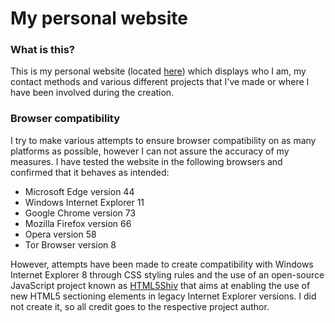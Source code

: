 # My personal website
### What is this?
This is my personal website (located [here](brandonybutler.github.io "Reference to the website")) which displays who I am, my contact methods and various different projects that I've made or where I have been involved during the creation.
### Browser compatibility
I try to make various attempts to ensure browser compatibility on as many platforms as possible, however I can not assure the accuracy of my measures. I have tested the website in the following browsers and confirmed that it behaves as intended:
* Microsoft Edge version 44
* Windows Internet Explorer 11
* Google Chrome version 73
* Mozilla Firefox version 66
* Opera version 58
* Tor Browser version 8

However, attempts have been made to create compatibility with Windows Internet Explorer 8 through CSS styling rules and the use of an open-source JavaScript project known as [HTML5Shiv](https://github.com/aFarkas/html5shiv "Reference to the HTML5Shiv GitHub repository") that aims at enabling the use of new HTML5 sectioning elements in legacy Internet Explorer versions. I did not create it, so all credit goes to the respective project author.
